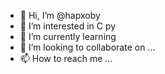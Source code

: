 - 👋 Hi, I’m @hapxoby
- 👀 I’m interested in C py
- 🌱 I’m currently learning 
- 💞️ I’m looking to collaborate on ...
- 📫 How to reach me ...

<!---
hapxoby/hapxoby is a ✨ special ✨ repository because its `README.md` (this file) appears on your GitHub profile.
You can click the Preview link to take a look at your changes.
--->
